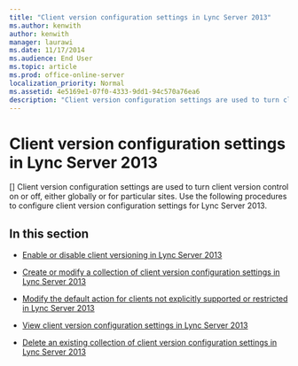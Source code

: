 ```yaml
---
title: "Client version configuration settings in Lync Server 2013"
ms.author: kenwith
author: kenwith
manager: laurawi
ms.date: 11/17/2014
ms.audience: End User
ms.topic: article
ms.prod: office-online-server
localization_priority: Normal
ms.assetid: 4e5169e1-07f0-4333-9dd1-94c570a76ea6
description: "Client version configuration settings are used to turn client version control on or off, either globally or for particular sites. Use the following procedures to configure client version configuration settings for Lync Server 2013."
---
```


# Client version configuration settings in Lync Server 2013
[]
Client version configuration settings are used to turn client version control on or off, either globally or for particular sites. Use the following procedures to configure client version configuration settings for Lync Server 2013.
  
## In this section

- [Enable or disable client versioning in Lync Server 2013](enable-or-disable-client-versioning.md)
    
- [Create or modify a collection of client version configuration settings in Lync Server 2013](create-or-modify-a-collection-of-client-version-configuration-settings.md)
    
- [Modify the default action for clients not explicitly supported or restricted in Lync Server 2013](modify-the-default-action-for-clients-not-explicitly-supported-or-restricted.md)
    
- [View client version configuration settings in Lync Server 2013](view-client-version-configuration-settings.md)
    
- [Delete an existing collection of client version configuration settings in Lync Server 2013](delete-an-existing-collection-of-client-version-configuration-settings.md)
    

